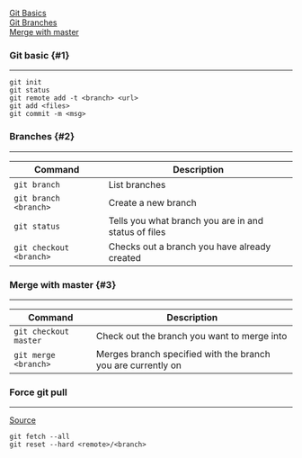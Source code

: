 [Git Basics](#1)  
[Git Branches](#2)  
[Merge with master](#3)

### Git basic {#1}
---
```
git init
git status
git remote add -t <branch> <url>
git add <files>
git commit -m <msg>
```
### Branches {#2}
---
| Command | Description |
| ----------- | ----------- |
| `git branch` | List branches |
| `git branch <branch>` | Create a new branch |  
| `git status` | Tells you what branch you are in and status of files | 
| `git checkout <branch>` | Checks out a branch you have already created | 

### Merge with master {#3}
---
| Command | Description |
| ----------- | ----------- |
| `git checkout master` | Check out the branch you want to merge into |
| `git merge <branch>` | Merges branch specified with the branch you are currently on |



### Force git pull
----
[Source](https://stackoverflow.com/questions/1125968/how-do-i-force-git-pull-to-overwrite-local-files)
```
git fetch --all
git reset --hard <remote>/<branch>
```

